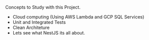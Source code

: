 Concepts to Study with this Project.

- Cloud computing (Using AWS Lambda and GCP SQL Services)
- Unit and Integrated Tests
- Clean Architeture 
- Lets see what NestJS its all about.